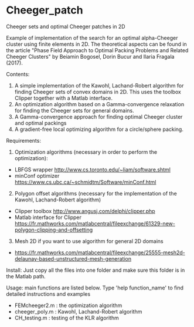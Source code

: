# Cheeger_patch
Cheeger sets and optimal Cheeger patches in 2D

Example of implementation of the search for an optimal alpha-Cheeger cluster using finite elements in 2D. The theoretical aspects can be found in the article "Phase Field Approach to Optimal Packing Problems and Related Cheeger Clusters" by Beiamin Bogosel, Dorin Bucur and Ilaria Fragala (2017).

Contents: 
1. A simple implementation of the Kawohl, Lachand-Robert algorithm for finding Cheeger sets of convex domains in 2D. This uses the toolbox Clipper together with a Matlab interface.
2. An optimization algorithm based on a Gamma-convergence relaxation for finding the Cheeger sets for general domains.
3. A Gamma-convergence approach for finding optimal Cheeger cluster and optimal packings
4. A  gradient-free local optimizing algorithm for a circle/sphere packing.

Requirements:
1. Optimization algorithms (necessary in order to perform the optimization):
- LBFGS wrapper http://www.cs.toronto.edu/~liam/software.shtml 
- minConf optimizer https://www.cs.ubc.ca/~schmidtm/Software/minConf.html 
2. Polygon offset algorithms (necessary for the implementation of the Kawohl, Lachand-Robert algorithm)
- Clipper toolbox http://www.angusj.com/delphi/clipper.php
- Matlab interface for Clipper https://fr.mathworks.com/matlabcentral/fileexchange/61329-new-polygon-clipping-and-offsetting
3. Mesh 2D if you want to use algorithm for general 2D domains
- https://fr.mathworks.com/matlabcentral/fileexchange/25555-mesh2d-delaunay-based-unstructured-mesh-generation

Install: 
Just copy all the files into one folder and make sure this folder is in the Matlab path. 

Usage: main functions are listed below. Type 'help function_name' to find detailed instructions and examples
- FEMcheeger2.m    : the optimization algorithm
- cheeger_poly.m   : Kawohl, Lachand-Robert algorithm
- CH_testing.m     : testing of the KLR algorithm
